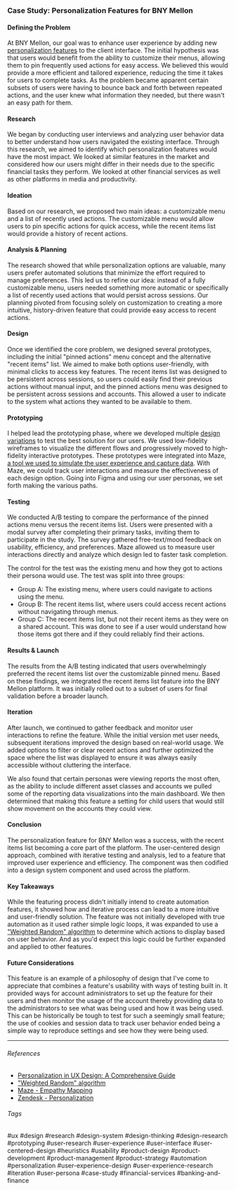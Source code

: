 ### Case Study: Personalization Features for BNY Mellon

#### Defining the Problem
At BNY Mellon, our goal was to enhance user experience by adding new [personalization features](https://www.zendesk.com/blog/complete-guide-personalization/) to the client interface. The initial hypothesis was that users would benefit from the ability to customize their menus, allowing them to pin frequently used actions for easy access. We believed this would provide a more efficient and tailored experience, reducing the time it takes for users to complete tasks. As the problem became apparent certain subsets of users were having to bounce back and forth between repeated actions, and the user knew what information they needed, but there wasn't an easy path for them.

#### Research
We began by conducting user interviews and analyzing user behavior data to better understand how users navigated the existing interface. Through this research, we aimed to identify which personalization features would have the most impact. We looked at similar features in the market and considered how our users might differ in their needs due to the specific financial tasks they perform. We looked at other financial services as well as other platforms in media and productivity.

#### Ideation
Based on our research, we proposed two main ideas: a customizable menu and a list of recently used actions. The customizable menu would allow users to pin specific actions for quick access, while the recent items list would provide a history of recent actions.

#### Analysis & Planning
The research showed that while personalization options are valuable, many users prefer automated solutions that minimize the effort required to manage preferences. This led us to refine our idea: instead of a fully customizable menu, users needed something more automatic or specifically a list of recently used actions that would persist across sessions. Our planning pivoted from focusing solely on customization to creating a more intuitive, history-driven feature that could provide easy access to recent actions.

#### Design
Once we identified the core problem, we designed several prototypes, including the initial "pinned actions" menu concept and the alternative "recent items" list. We aimed to make both options user-friendly, with minimal clicks to access key features. The recent items list was designed to be persistent across sessions, so users could easily find their previous actions without manual input, and the pinned actions menu was designed to be persistent across sessions and accounts. This allowed a user to indicate to the system what actions they wanted to be available to them.

#### Prototyping
I helped lead the prototyping phase, where we developed multiple [design variations](https://uxdesign.cc/whats-next-on-figma-s-mind-redesigning-design-systems-0f287aaabc14) to test the best solution for our users. We used low-fidelity wireframes to visualize the different flows and progressively moved to high-fidelity interactive prototypes. These prototypes were integrated into Maze, [a tool we used to simulate the user experience and capture data](https://maze.co/blog/empathy-mapping/). With Maze, we could track user interactions and measure the effectiveness of each design option. Going into Figma and using our user personas, we set forth making the various paths.

#### Testing
We conducted A/B testing to compare the performance of the pinned actions menu versus the recent items list. Users were presented with a modal survey after completing their primary tasks, inviting them to participate in the study. The survey gathered free-text/mood feedback on usability, efficiency, and preferences. Maze allowed us to measure user interactions directly and analyze which design led to faster task completion.

The control for the test was the existing menu and how they got to actions their persona would use. The test was split into three groups:
- Group A: The existing menu, where users could navigate to actions using the menu.
- Group B: The recent items list, where users could access recent actions without navigating through menus.
- Group C: The recent items list, but not their recent items as they were on a shared account. This was done to see if a user would understand how those items got there and if they could reliably find their actions.

#### Results & Launch
The results from the A/B testing indicated that users overwhelmingly preferred the recent items list over the customizable pinned menu. Based on these findings, we integrated the recent items list feature into the BNY Mellon platform. It was initially rolled out to a subset of users for final validation before a broader launch.

#### Iteration
After launch, we continued to gather feedback and monitor user interactions to refine the feature. While the initial version met user needs, subsequent iterations improved the design based on real-world usage. We added options to filter or clear recent actions and further optimized the space where the list was displayed to ensure it was always easily accessible without cluttering the interface.

We also found that certain personas were viewing reports the most often, as the ability to include different asset classes and accounts we pulled some of the reporting data visualizations into the main dashboard. We then determined that making this feature a setting for child users that would still show movement on the accounts they could view.

#### Conclusion
The personalization feature for BNY Mellon was a success, with the recent items list becoming a core part of the platform. The user-centered design approach, combined with iterative testing and analysis, led to a feature that improved user experience and efficiency. The component was then codified into a design system component and used across the platform.

#### Key Takeaways
While the featuring process didn't initially intend to create automation features, it showed how and iterative process can lead to a more intuitive and user-friendly solution. The feature was not initially developed with true automation as it used rather simple logic loops, it was expanded to use a ["Weighted Random" algorithm](https://dev.to/jacktt/understanding-the-weighted-random-algorithm-581p) to determine which actions to display based on user behavior. And as you'd expect this logic could be further expanded and applied to other features.

#### Future Considerations
This feature is an example of a philosophy of design that I've come to appreciate that combines a feature's usability with ways of testing built in. It provided ways for account administrators to set up the feature for their users and then monitor the usage of the account thereby providing data to the administrators to see what was being used and how it was being used. This can be historically be tough to test for such a seemingly small feature; the use of cookies and session data to track user behavior ended being a simple way to reproduce settings and see how they were being used.


---
###### References
- [Personalization in UX Design: A Comprehensive Guide](https://www.uxpin.com/studio/blog/personalization-ux-design-comprehensive-guide/)
- ["Weighted Random" algorithm](https://dev.to/jacktt/understanding-the-weighted-random-algorithm-581p)
- [Maze - Empathy Mapping](https://maze.co/blog/empathy-mapping/)
- [Zendesk - Personalization](https://www.zendesk.com/blog/complete-guide-personalization/)

###### Tags
#ux #design #research #design-system #design-thinking #design-research #prototyping #user-research #user-experience #user-interface #user-centered-design #heuristics #usability #product-design #product-development #product-management #product-strategy #automation #personalization #user-experience-design #user-experience-research #iteration #user-persona #case-study #financial-services #banking-and-finance 
